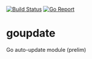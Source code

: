 [![Build Status](https://github.com/mlavergn/goupdate/workflows/CI/badge.svg?branch=master)](https://github.com/mlavergn/v/actions)
[![Go Report](https://goreportcard.com/badge/github.com/mlavergn/goupdate)](https://goreportcard.com/report/github.com/mlavergn/goupdate)

# goupdate

Go auto-update module (prelim)
